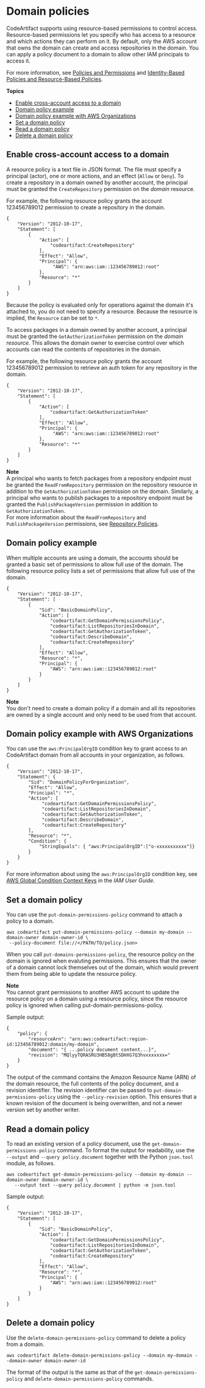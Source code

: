 # Domain policies<a name="domain-policies"></a>

CodeArtifact supports using resource\-based permissions to control access\. Resource\-based permissions let you specify who has access to a resource and which actions they can perform on it\. By default, only the AWS account that owns the domain can create and access repositories in the domain\. You can apply a policy document to a domain to allow other IAM principals to access it\.

For more information, see [Policies and Permissions](https://docs.aws.amazon.com/IAM/latest/UserGuide/access_policies.html) and [Identity\-Based Policies and Resource\-Based Policies](https://docs.aws.amazon.com/IAM/latest/UserGuide/access_policies_identity-vs-resource.html)\.

**Topics**
+ [Enable cross\-account access to a domain](#enabling-cross-acount-access-to-a-domain)
+ [Domain policy example](#domain-policy-example)
+ [Domain policy example with AWS Organizations](#domain-policy-example-with-aws-organizations)
+ [Set a domain policy](#set-domain-policy)
+ [Read a domain policy](#reading-a-domain-policy)
+ [Delete a domain policy](#deleting-a-domain-policy)

## Enable cross\-account access to a domain<a name="enabling-cross-acount-access-to-a-domain"></a>

A resource policy is a text file in JSON format\. The file must specify a principal \(actor\), one or more actions, and an effect \(`Allow` or `Deny`\)\. To create a repository in a domain owned by another account, the principal must be granted the `CreateRepository` permission on the *domain* resource\.

For example, the following resource policy grants the account 123456789012 permission to create a repository in the domain\.

```
{
    "Version": "2012-10-17",
    "Statement": [
        {
            "Action": [
                "codeartifact:CreateRepository"
            ],
            "Effect": "Allow",
            "Principal": {
                 "AWS": "arn:aws:iam::123456789012:root"
            },
            "Resource": "*"
        }
    ]
}
```

Because the policy is evaluated only for operations against the domain it's attached to, you do not need to specify a resource\. Because the resource is implied, the `Resource` can be set to `*`\.

To access packages in a domain owned by another account, a principal must be granted the `GetAuthorizationToken` permission on the *domain resource*\. This allows the domain owner to exercise control over which accounts can read the contents of repositories in the domain\.

For example, the following resource policy grants the account 123456789012 permission to retrieve an auth token for any repository in the domain\.

```
{
    "Version": "2012-10-17",
    "Statement": [
        {
            "Action": [
                "codeartifact:GetAuthorizationToken"
            ],
            "Effect": "Allow",
            "Principal": {
                 "AWS": "arn:aws:iam::123456789012:root"
            },
            "Resource": "*"
        }
    ]
}
```

**Note**  
A principal who wants to fetch packages from a repository endpoint must be granted the `ReadFromRepository` permission on the repository resource in addition to the `GetAuthorizationToken` permission on the domain\. Similarly, a principal who wants to publish packages to a repository endpoint must be granted the `PublishPackageVersion` permission in addition to `GetAuthorizationToken`\.   
For more information about the `ReadFromRepository` and `PublishPackageVersion` permissions, see [Repository Policies](repo-policies.md)\.

## Domain policy example<a name="domain-policy-example"></a>

When multiple accounts are using a domain, the accounts should be granted a basic set of permissions to allow full use of the domain\. The following resource policy lists a set of permissions that allow full use of the domain\.

```
{
    "Version": "2012-10-17",
    "Statement": [
        {
            "Sid": "BasicDomainPolicy",
            "Action": [
                "codeartifact:GetDomainPermissionsPolicy",
                "codeartifact:ListRepositoriesInDomain",
                "codeartifact:GetAuthorizationToken",
                "codeartifact:DescribeDomain",
                "codeartifact:CreateRepository"
            ],
            "Effect": "Allow",
            "Resource": "*",
            "Principal": {
                "AWS": "arn:aws:iam::123456789012:root"
            }
        }
    ]
}
```

**Note**  
You don't need to create a domain policy if a domain and all its repositories are owned by a single account and only need to be used from that account\.

## Domain policy example with AWS Organizations<a name="domain-policy-example-with-aws-organizations"></a>

You can use the `aws:PrincipalOrgID` condition key to grant access to an CodeArtifact domain from all accounts in your organization, as follows\.

```
{
    "Version": "2012-10-17",
    "Statement": {
        "Sid": "DomainPolicyForOrganization",
        "Effect": "Allow",
        "Principal": "*",
        "Action": [
             "codeartifact:GetDomainPermissionsPolicy",
             "codeartifact:ListRepositoriesInDomain",
             "codeartifact:GetAuthorizationToken",
             "codeartifact:DescribeDomain",
             "codeartifact:CreateRepository"
        ],
        "Resource": "*",
        "Condition": {
            "StringEquals": { "aws:PrincipalOrgID":["o-xxxxxxxxxxx"]}
        }
    }
}
```

For more information about using the `aws:PrincipalOrgID` condition key, see [AWS Global Condition Context Keys](https://docs.aws.amazon.com/IAM/latest/UserGuide/reference_policies_condition-keys.html) in the *IAM User Guide*\.

## Set a domain policy<a name="set-domain-policy"></a>

You can use the `put-domain-permissions-policy` command to attach a policy to a domain\.

```
aws codeartifact put-domain-permissions-policy --domain my-domain --domain-owner domain-owner-id \
 --policy-document file://</PATH/TO/policy.json>
```

When you call `put-domains-permissions-policy`, the resource policy on the domain is ignored when evaluting permissions\. This ensures that the owner of a domain cannot lock themselves out of the domain, which would prevent them from being able to update the resource policy\.

**Note**  
 You cannot grant permissions to another AWS account to update the resource policy on a domain using a resource policy, since the resource policy is ignored when calling put\-domain\-permissions\-policy\. 

Sample output:

```
{
    "policy": {
        "resourceArn": "arn:aws:codeartifact:region-id:123456789012:domain/my-domain",
        "document": "{ ...policy document content...}",
        "revision": "MQlyyTQRASRU3HB58gBtSDHXG7Q3hvxxxxxxx="
    }
}
```

The output of the command contains the Amazon Resource Name \(ARN\) of the domain resource, the full contents of the policy document, and a revision identifier\. The revision identifier can be passed to `put-domain-permissions-policy` using the `--policy-revision` option\. This ensures that a known revision of the document is being overwritten, and not a newer version set by another writer\.

## Read a domain policy<a name="reading-a-domain-policy"></a>

To read an existing version of a policy document, use the `get-domain-permissions-policy` command\. To format the output for readability, use the `--output` and `--query policy.document` together with the Python `json.tool` module, as follows\.

```
aws codeartifact get-domain-permissions-policy --domain my-domain --domain-owner domain-owner-id \
   --output text --query policy.document | python -m json.tool
```

Sample output:

```
{
    "Version": "2012-10-17",
    "Statement": [
        {
            "Sid": "BasicDomainPolicy",
            "Action": [
                "codeartifact:GetDomainPermissionsPolicy",
                "codeartifact:ListRepositoriesInDomain",
                "codeartifact:GetAuthorizationToken",
                "codeartifact:CreateRepository"
            ],
            "Effect": "Allow",
            "Resource": "*",
            "Principal": {
                "AWS": "arn:aws:iam::123456789012:root"
            }
        }
    ]
}
```

## Delete a domain policy<a name="deleting-a-domain-policy"></a>

Use the `delete-domain-permissions-policy` command to delete a policy from a domain\.

```
aws codeartifact delete-domain-permissions-policy --domain my-domain --domain-owner domain-owner-id
```

The format of the output is the same as that of the `get-domain-permissions-policy` and `delete-domain-permissions-policy` commands\.